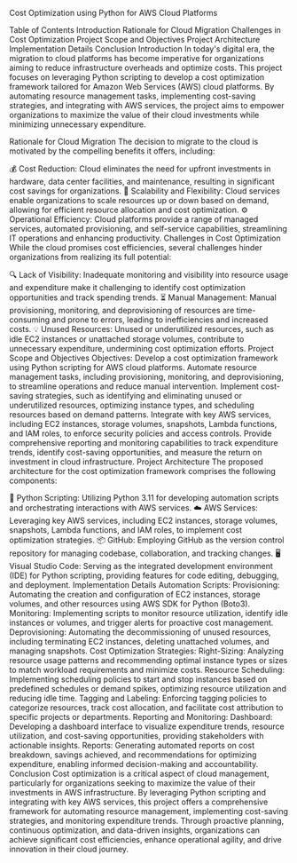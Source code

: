 Cost Optimization using Python for AWS Cloud Platforms

Table of Contents
Introduction
Rationale for Cloud Migration
Challenges in Cost Optimization
Project Scope and Objectives
Project Architecture
Implementation Details
Conclusion
Introduction
In today's digital era, the migration to cloud platforms has become imperative for organizations aiming to reduce infrastructure overheads and optimize costs. This project focuses on leveraging Python scripting to develop a cost optimization framework tailored for Amazon Web Services (AWS) cloud platforms. By automating resource management tasks, implementing cost-saving strategies, and integrating with AWS services, the project aims to empower organizations to maximize the value of their cloud investments while minimizing unnecessary expenditure.

Rationale for Cloud Migration
The decision to migrate to the cloud is motivated by the compelling benefits it offers, including:

💰 Cost Reduction: Cloud eliminates the need for upfront investments in hardware, data center facilities, and maintenance, resulting in significant cost savings for organizations.
🚀 Scalability and Flexibility: Cloud services enable organizations to scale resources up or down based on demand, allowing for efficient resource allocation and cost optimization.
⚙️ Operational Efficiency: Cloud platforms provide a range of managed services, automated provisioning, and self-service capabilities, streamlining IT operations and enhancing productivity.
Challenges in Cost Optimization
While the cloud promises cost efficiencies, several challenges hinder organizations from realizing its full potential:

🔍 Lack of Visibility: Inadequate monitoring and visibility into resource usage and expenditure make it challenging to identify cost optimization opportunities and track spending trends.
⏳ Manual Management: Manual provisioning, monitoring, and deprovisioning of resources are time-consuming and prone to errors, leading to inefficiencies and increased costs.
💡 Unused Resources: Unused or underutilized resources, such as idle EC2 instances or unattached storage volumes, contribute to unnecessary expenditure, undermining cost optimization efforts.
Project Scope and Objectives
Objectives:
Develop a cost optimization framework using Python scripting for AWS cloud platforms.
Automate resource management tasks, including provisioning, monitoring, and deprovisioning, to streamline operations and reduce manual intervention.
Implement cost-saving strategies, such as identifying and eliminating unused or underutilized resources, optimizing instance types, and scheduling resources based on demand patterns.
Integrate with key AWS services, including EC2 instances, storage volumes, snapshots, Lambda functions, and IAM roles, to enforce security policies and access controls.
Provide comprehensive reporting and monitoring capabilities to track expenditure trends, identify cost-saving opportunities, and measure the return on investment in cloud infrastructure.
Project Architecture
The proposed architecture for the cost optimization framework comprises the following components:

🐍 Python Scripting: Utilizing Python 3.11 for developing automation scripts and orchestrating interactions with AWS services.
☁️ AWS Services: Leveraging key AWS services, including EC2 instances, storage volumes, snapshots, Lambda functions, and IAM roles, to implement cost optimization strategies.
📦 GitHub: Employing GitHub as the version control repository for managing codebase, collaboration, and tracking changes.
🖥️ Visual Studio Code: Serving as the integrated development environment (IDE) for Python scripting, providing features for code editing, debugging, and deployment.
Implementation Details
Automation Scripts:
Provisioning: Automating the creation and configuration of EC2 instances, storage volumes, and other resources using AWS SDK for Python (Boto3).
Monitoring: Implementing scripts to monitor resource utilization, identify idle instances or volumes, and trigger alerts for proactive cost management.
Deprovisioning: Automating the decommissioning of unused resources, including terminating EC2 instances, deleting unattached volumes, and managing snapshots.
Cost Optimization Strategies:
Right-Sizing: Analyzing resource usage patterns and recommending optimal instance types or sizes to match workload requirements and minimize costs.
Resource Scheduling: Implementing scheduling policies to start and stop instances based on predefined schedules or demand spikes, optimizing resource utilization and reducing idle time.
Tagging and Labeling: Enforcing tagging policies to categorize resources, track cost allocation, and facilitate cost attribution to specific projects or departments.
Reporting and Monitoring:
Dashboard: Developing a dashboard interface to visualize expenditure trends, resource utilization, and cost-saving opportunities, providing stakeholders with actionable insights.
Reports: Generating automated reports on cost breakdown, savings achieved, and recommendations for optimizing expenditure, enabling informed decision-making and accountability.
Conclusion
Cost optimization is a critical aspect of cloud management, particularly for organizations seeking to maximize the value of their investments in AWS infrastructure. By leveraging Python scripting and integrating with key AWS services, this project offers a comprehensive framework for automating resource management, implementing cost-saving strategies, and monitoring expenditure trends. Through proactive planning, continuous optimization, and data-driven insights, organizations can achieve significant cost efficiencies, enhance operational agility, and drive innovation in their cloud journey.
